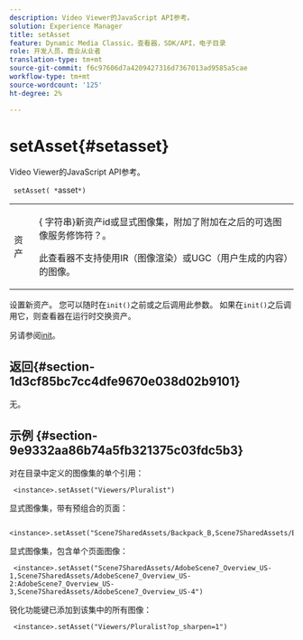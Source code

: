 ```yaml
---
description: Video Viewer的JavaScript API参考。
solution: Experience Manager
title: setAsset
feature: Dynamic Media Classic，查看器，SDK/API，电子目录
role: 开发人员，商业从业者
translation-type: tm+mt
source-git-commit: f6c97606d7a4209427316d7367013ad9585a5cae
workflow-type: tm+mt
source-wordcount: '125'
ht-degree: 2%

---
```



# setAsset{#setasset}

Video Viewer的JavaScript API参考。

` setAsset( *`asset`*)`

<table id="table_896DFF34A68A403DB93A6D597461A573"> 
 <tbody> 
  <tr> 
   <td colname="col1"> <p> <span class="codeph"> <span class="varname"> 资产  </span> </span> </p> </td> 
   <td colname="col2"> <p>{ <span class="codeph">字符串</span>}新资产id或显式图像集，附加了附加在<span class="codeph">之后的可选图像服务修饰符？</span>。 </p> <p> 此查看器不支持使用IR（图像渲染）或UGC（用户生成的内容）的图像。 </p> </td> 
  </tr> 
 </tbody> 
</table>

设置新资产。 您可以随时在`init()`之前或之后调用此参数。 如果在`init()`之后调用它，则查看器在运行时交换资产。

另请参阅[init](../../../c-html5-s7-aem-asset-viewers/c-html5-20-ecatalog-viewer-about/c-html5-20-ecatalog-viewer-javascriptapiref/r-html5-ecatalog-viewer-20-javascriptapiref-init.md#reference-aee94dd92a28410784f7a1792e28683b)。

## 返回{#section-1d3cf85bc7cc4dfe9670e038d02b9101}

无。

## 示例 {#section-9e9332aa86b74a5fb321375c03fdc5b3}

对在目录中定义的图像集的单个引用：

```
 <instance>.setAsset("Viewers/Pluralist")
```

显式图像集，带有预组合的页面：

```
 <instance>.setAsset("Scene7SharedAssets/Backpack_B,Scene7SharedAssets/Backpack_C,Scene7SharedAssets/Backpack_H,Scene7SharedAssets/Backpack_J")
```

显式图像集，包含单个页面图像：

```
 <instance>.setAsset("Scene7SharedAssets/AdobeScene7_Overview_US-1,Scene7SharedAssets/AdobeScene7_Overview_US-2:AdobeScene7_Overview_US-3,Scene7SharedAssets/AdobeScene7_Overview_US-4")
```

锐化功能键已添加到该集中的所有图像：

```
 <instance>.setAsset("Viewers/Pluralist?op_sharpen=1")
```

